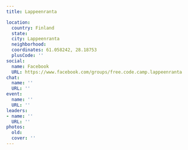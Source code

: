 ```yaml
---
title: Lappeenranta

location:
  country: Finland
  state: 
  city: Lappeenranta
  neighborhood: 
  coordinates: 61.058242, 28.18753
  plusCode: ''
social:
  name: Facebook
  URL: https://www.facebook.com/groups/free.code.camp.lappeenranta
chat:
  name: ''
  URL: ''
event:
  name: ''
  URL: ''
leaders:
- name: ''
  URL: ''
photos:
  old: 
  cover: ''
---
```

